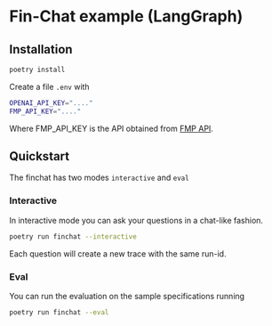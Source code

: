 # Fin-Chat example (LangGraph)

## Installation

```bash
poetry install
```

Create a file `.env` with

```bash
OPENAI_API_KEY="...."
FMP_API_KEY="...."
```

Where FMP_API_KEY is the API obtained from [FMP API](https://site.financialmodelingprep.com/developer/docs).

## Quickstart

The finchat has two modes `interactive` and `eval`

### Interactive

In interactive mode you can ask your questions in a chat-like fashion.

```bash
poetry run finchat --interactive
```

Each question will create a new trace with the same run-id.

### Eval

You can run the evaluation on the sample specifications running

```bash
poetry run finchat --eval
```
